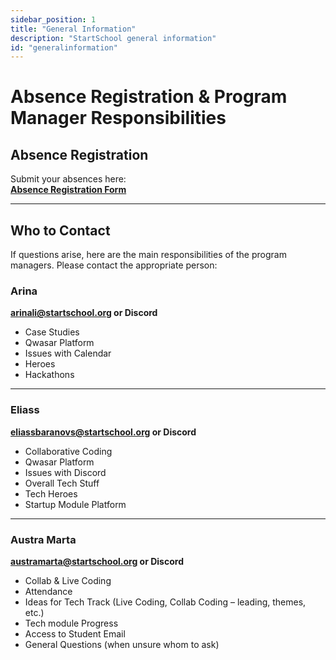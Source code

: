```yaml
---
sidebar_position: 1
title: "General Information"
description: "StartSchool general information"
id: "generalinformation"
---
```


# Absence Registration & Program Manager Responsibilities

## Absence Registration  
Submit your absences here:  
**[Absence Registration Form](https://rigatechgirls.typeform.com/to/qNaQ9Iru)**

---

## Who to Contact  

If questions arise, here are the main responsibilities of the program managers. Please contact the appropriate person:  

### **Arina**  
**arinali@startschool.org or Discord**
- Case Studies  
- Qwasar Platform  
- Issues with Calendar  
- Heroes  
- Hackathons  

---

### **Eliass**  
**eliassbaranovs@startschool.org or Discord**  
- Collaborative Coding  
- Qwasar Platform  
- Issues with Discord  
- Overall Tech Stuff  
- Tech Heroes  
- Startup Module Platform  

---

### **Austra Marta**  
**austramarta@startschool.org or Discord**  
- Collab & Live Coding  
- Attendance  
- Ideas for Tech Track (Live Coding, Collab Coding – leading, themes, etc.)  
- Tech module Progress  
- Access to Student Email  
- General Questions (when unsure whom to ask)  
